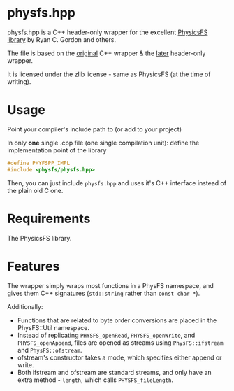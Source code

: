 physfs.hpp
========

physfs.hpp is a C++ header-only wrapper for the excellent [PhysicsFS library][1] by Ryan C.
Gordon and others.

The file is based on the [original](https://github.com/kahowell/physfs-cpp) C++ wrapper & the [later](https://github.com/Ybalrid/physfs-hpp/) header-only wrapper.

[1]: http://icculus.org/physfs

It is licensed under the zlib license - same as PhysicsFS (at the time of 
writing).

Usage
=====

Point your compiler's include path to (or add to your project)

In only **one** single .cpp file (one single compilation unit): define the implementation point of the library

```cpp
#define PHYFSPP_IMPL
#include <physfs/physfs.hpp>
```

Then, you can just include `physfs.hpp` and uses it's C++ interface instead of the plain old C one.

Requirements
============
The PhysicsFS library.

Features
========
The wrapper simply wraps most functions in a PhysFS namespace, and gives them 
C++ signatures (`std::string` rather than `const char *`).

Additionally:
 - Functions that are related to byte order conversions are placed in the 
PhysFS::Util namespace.
 - Instead of replicating `PHYSFS_openRead`, `PHYSFS_openWrite`, and 
`PHYSFS_openAppend`, files are opened as streams using `PhysFS::ifstream` and 
`PhysFS::ofstream`.
 - ofstream's constructor takes a mode, which specifies either append or write.
 - Both ifstream and ofstream are standard streams, and only have an extra
 method - `length`, which calls `PHYSFS_fileLength`.
